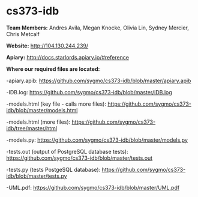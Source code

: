 # cs373-idb

**Team Members:**
Andres Avila, 
Megan Knocke, 
Olivia Lin, 
Sydney Mercier, 
Chris Metcalf 

**Website:** http://104.130.244.239/

**Apiary:** http://docs.starlords.apiary.io/#reference

**Where our required files are located:**

-apiary.apib: https://github.com/sygmo/cs373-idb/blob/master/apiary.apib

-IDB.log: https://github.com/sygmo/cs373-idb/blob/master/IDB.log

-models.html (key file - calls more files): https://github.com/sygmo/cs373-idb/blob/master/models.html 

-models.html (more files): https://github.com/sygmo/cs373-idb/tree/master/html

-models.py: https://github.com/sygmo/cs373-idb/blob/master/models.py

-tests.out (output of PostgreSQL database tests): https://github.com/sygmo/cs373-idb/blob/master/tests.out

-tests.py (tests PostgeSQL database): https://github.com/sygmo/cs373-idb/blob/master/tests.py

-UML.pdf: https://github.com/sygmo/cs373-idb/blob/master/UML.pdf
